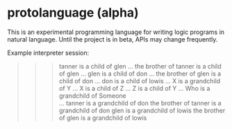 # protolanguage (alpha)
This is an experimental programming language for writing logic programs in natural language. Until the project is in beta, APIs may change frequently.

Example interpreter session:
>>> tanner is a child of glen
...
>>> the brother of tanner is a child of glen
...
>>> glen is a child of don
...
>>> the brother of glen is a child of don
...
>>> don is a child of lowis
...
>>> X is a grandchild of Y
... 	X is a child of Z
... 	Z is a child of Y
...
>>> Who is a grandchild of Someone                   
...
tanner is a grandchild of don
the brother of tanner is a grandchild of don
glen is a grandchild of lowis
the brother of glen is a grandchild of lowis
>>>
